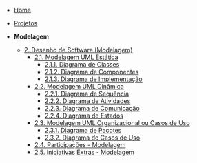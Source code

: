 <!-- docs/_sidebar.md -->

- [Home](/docs)
- [Projetos](/docs/Projeto/Projeto.md)

- **Modelagem**
  - [2. Desenho de Software (Modelagem)](/docs/Modelagem/2.Modelagem.md)
    - [2.1. Modelagem UML Estática](/docs/Modelagem/ModelagemEstatica/2.1.ModelagemEstatica.md)
      - [2.1.1. Diagrama de Classes](./Modelagem/ModelagemEstatica/DiagramaDeClasses.md)
      - [2.1.2. Diagrama de Componentes](/docs/Modelagem/ModelagemEstatica/DiagramaDeComponentes.md)
      - [2.1.3. Diagrama de Implementação](/docs/Modelagem/ModelagemEstatica/DiagramaImplementacao.md)
    - [2.2. Modelagem UML Dinâmica](/docs/Modelagem/ModelagemDinamica//2.2.ModelagemDinamica.md)
      - [2.2.1. Diagrama de Sequência](/docs/Modelagem/ModelagemDinamica/DiagramaDeSequencia.md)
      - [2.2.2. Diagrama de Atividades](/docs/Modelagem/ModelagemDinamica/DiagramaDeAtividades.md)
      - [2.2.3. Diagrama de Comunicação](/docs/Modelagem/ModelagemDinamica/DiagramaDeComunicacao.md)
      - [2.2.4. Diagrama de Estados](/docs/Modelagem/ModelagemDinamica/DiagramaDeEstados.md)
    - [2.3. Modelagem UML Organizacional ou Casos de Uso](/docs/Modelagem/ModelagemOrganizacional/2.3.ModelagemOrganizacionalCasosDeUso.md)
      - [2.3.1. Diagrama de Pacotes](/docs/Modelagem/ModelagemOrganizacional/DiagramaDePacotes.md)
      - [2.3.2. Diagrama de Casos de Uso](/docs/Modelagem/ModelagemOrganizacional/DiagramaDeCasosDeUso.md)
    - [2.4. Participações - Modelagem](/docs/Modelagem/2.4.ParticipacoesModelagem.md)
    - [2.5. Iniciativas Extras - Modelagem](/docs/Modelagem/2.5.IniciativasExtras.md)
